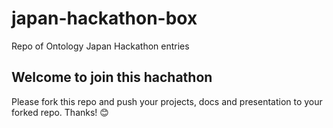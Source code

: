 # japan-hackathon-box
Repo of Ontology Japan Hackathon entries

## Welcome to join this hachathon

Please fork this repo and push your projects, docs and presentation to your forked repo.
Thanks! 😊

